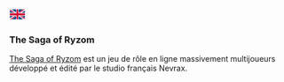 [![en](/assets/lang-en.png)](README.md)

### The Saga of Ryzom
[The Saga of Ryzom](https://fr.wikipedia.org/wiki/Ryzom) est un jeu de rôle en ligne massivement multijoueurs développé et édité par le studio français Nevrax.